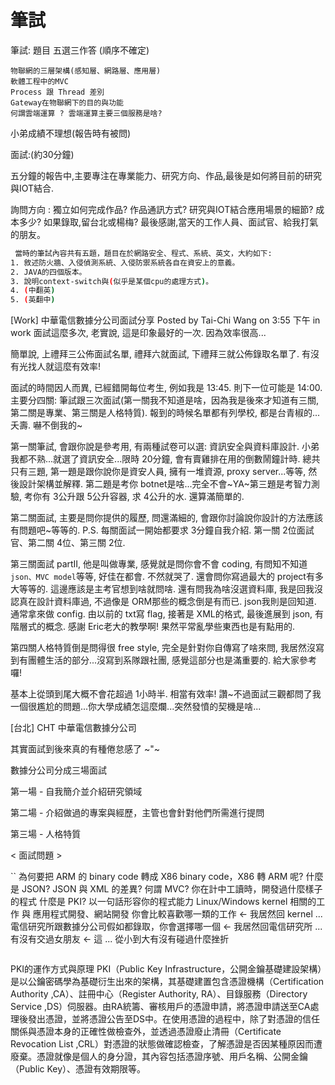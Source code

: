 # 筆試


筆試:
題目 五選三作答 (順序不確定)

```
物聯網的三層架構(感知層、網路層、應用層)
軟體工程中的MVC
Process 跟 Thread 差別
Gateway在物聯網下的目的與功能
何謂雲端運算 ? 雲端運算主要三個服務是啥?
```

小弟成績不理想(報告時有被問)
 
面試:(約30分鐘)
 
五分鐘的報告中,主要專注在專業能力、研究方向、作品,最後是如何將目前的研究與IOT結合.
 
詢問方向 :
獨立如何完成作品?
作品通訊方式?
研究與IOT結合應用場景的細節?
成本多少?
如果錄取,留台北或楊梅?
最後感謝,當天的工作人員、面試官、給我打氣的朋友。
 
 
```sh
 當時的筆試內容共有五題，題目在於網路安全、程式、系統、英文，大約如下:
1. 敘述防火牆、入侵偵測系統、入侵防禦系統各自在資安上的意義。
2. JAVA的四個版本。
3. 說明context-switch與(似乎是某個cpu的處理方式)。
4. (中翻英)
5. (英翻中)
 ```
 

[Work] 中華電信數據分公司面試分享
Posted by Tai-Chi Wang on 3:55 下午 in work
面試這麼多次, 老實說, 這是印象最好的一次. 因為效率很高...

簡單說, 上禮拜三公佈面試名單, 禮拜六就面試, 下禮拜三就公佈錄取名單了. 有沒有光找人就這麼有效率!

面試的時間因人而異, 已經錯開每位考生, 例如我是 13:45. 則下一位可能是 14:00.
主要分四關: 筆試跟三次面試(第一關我不知道是啥，因為我是後來才知道有三關, 第二關是專業、第三關是人格特質). 報到的時候名單都有列學校, 都是台青椒的...夭壽. 嚇不倒我的~

第一關筆試, 會跟你說是參考用, 有兩種試卷可以選: 資訊安全與資料庫設計. 小弟我都不熟...就選了資訊安全...限時 20分鐘, 會有賣雞排在用的倒數鬧鐘計時. 總共只有三題, 第一題是跟你說你是資安人員, 擁有一堆資源, proxy server...等等, 然後設計架構並解釋. 第二題是考你 botnet是啥...完全不會~YA~第三題是考智力測驗, 考你有 3公升跟 5公升容器, 求 4公升的水. 還算滿簡單的.

第二關面試, 主要是問你提供的履歷, 問還滿細的, 會跟你討論說你設計的方法應該有問題吧~等等的. P.S. 每關面試一開始都要求 3分鐘自我介紹. 第一關 2位面試官、第二關 4位、第三關 2位.

第三關面試 partII, 他是叫做專業, 感覺就是問你會不會 coding, 有問知不知道 `json、MVC model`等等, 好佳在都會. 不然就哭了. 還會問你寫過最大的 project有多大等等的. 這邊應該是主考官想到啥就問啥. 還有問我為啥沒選資料庫, 我是回我沒認真在設計資料庫過, 不過像是 ORM那些的概念倒是有而已. json我則是回知道. 通常拿來做 config. 由以前的 txt寫 flag, 接著是 XML的格式, 最後進展到 json, 有階層式的概念. 感謝 Eric老大的教學啊! 果然平常亂學些東西也是有點用的.

第四關人格特質倒是問得很 free style, 完全是針對你自傳寫了啥來問, 我居然沒寫到有團體生活的部分...沒寫到系隊跟社團, 感覺這部分也是滿重要的. 給大家參考囉!

基本上從頭到尾大概不會花超過 1小時半. 相當有效率! 讚~不過面試三觀都問了我一個很尷尬的問題...你大學成績怎這麼爛...突然發憤的契機是啥...



[台北] CHT 中華電信數據分公司

其實面試到後來真的有種倦怠感了 ~"~

數據分公司分成三場面試

第一場 - 自我簡介並介紹研究領域

第二場 - 介紹做過的專案與經歷，主管也會針對他們所需進行提問

第三場 - 人格特質

< 面試問題 >

``
為何要把 ARM 的 binary code 轉成 X86 binary code，X86 轉 ARM 呢?
什麼是 JSON? JSON 與 XML 的差異?
何謂 MVC?
你在計中工讀時，開發過什麼樣子的程式
什麼是 PKI?
以一句話形容你的程式能力
Linux/Windows kernel 相關的工作 與 應用程式開發、網站開發 你會比較喜歡哪一類的工作  <- 我居然回 kernel ...
電信研究所跟數據分公司假如都錄取，你會選擇哪一個  <- 我居然回電信研究所 ...
有沒有交過女朋友  <- 這 ...
從小到大有沒有碰過什麼挫折
```

```
PKI的運作方式與原理
PKI（Public Key Infrastructure，公開金鑰基礎建設架構）是以公鑰密碼學為基礎衍生出來的架構，其基礎建置包含憑證機構（Certification Authority ,CA）、註冊中心（Register Authority, RA）、目錄服務（Directory Service ,DS）伺服器。由RA統籌、審核用戶的憑證申請，將憑證申請送至CA處理後發出憑證，並將憑證公告至DS中。在使用憑證的過程中，除了對憑證的信任關係與憑證本身的正確性做檢查外，並透過憑證廢止清冊（Certificate Revocation List ,CRL）對憑證的狀態做確認檢查，了解憑證是否因某種原因而遭廢棄。憑證就像是個人的身分證，其內容包括憑證序號、用戶名稱、公開金鑰（Public Key）、憑證有效期限等。
```